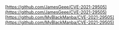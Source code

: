 [https://github.com/JamesGeee/CVE-2021-29505](https://github.com/JamesGeee/CVE-2021-29505)
[https://github.com/MyBlackManba/CVE-2021-29505](https://github.com/MyBlackManba/CVE-2021-29505)
